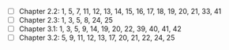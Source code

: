 - [ ] Chapter 2.2: 1, 5, 7, 11, 12, 13, 14, 15, 16, 17, 18, 19, 20, 21, 33, 41
- [ ] Chapter 2.3: 1, 3, 5, 8, 24, 25
- [ ] Chapter 3.1: 1, 3, 5, 9, 14, 19, 20, 22, 39, 40, 41, 42
- [ ] Chapter 3.2: 5, 9, 11, 12, 13, 17, 20, 21, 22, 24, 25